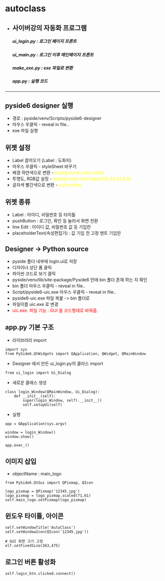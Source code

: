 # autoclass
* 사이버강의 자동화 프로그램
  -------
  ##### ui_login.py : 로그인 페이지 프론트
  ##### ui_main.py : 로그인 이후 메인페이지 프론트
  ##### make_exe.py : exe 파일로 변환
  ##### app.py : 실행 코드
---------------------------------------
## pyside6 designer 실행
* 경로 : pyside/venv/Scripts/pyside6-designer
* 마우스 우클릭 - reveal in file..
* exe 파일 실행

## 위젯 설정
* Label 끌어오기 (Label : 도화지)
* 마우스 우클릭 - styleSheet 바꾸기
* 배경 하얀색으로 변환 - <span style="color:Yellow ">background-color:white;</span>
* 투명도, RGB값 설정 - <span style="color:Yellow ">background-color:rgba(132,42,52,0.8);</span>
* 글자색 빨간색으로 변환 - <span style="color:Yellow ">color:white;</span>


## 위젯 종류
* Label : 아이디, 비밀번호 등 타이틀
* pushButton : 로그인, 확인 등 눌러서 화면 전환
* line Edit : 아이디 값, 비밀번호 값 등 기입란
* placeholderText(속성편집기) : 값 기입 전 고정 멘트 기입란

## Designer -> Python source
* pyside 폴더 내부에 login.ui로 저장
* 디자이너 상단 폼 클릭
* 파이썬 코드로 보기 클릭
* pyside/venv/lib/site-package/Pyside6 안에 bin 폴더 존재 하는 지 확인 
* bin 폴더 마우스 우클릭 - reveal in file..
* Script/pyside6-uic.exe 마우스 우클릭 - reveal in file..
* pyside6-uic.exe 파일 복붙 -> bin 폴더로 
* 파일이름 uic.exe 로 변경
* <span style="color:RED">uic.exe. 파일 기능 : GUI 를 코드형태로 바꿔줌.</span>


## app.py 기본 구조
* 라이브러리 import
```
import sys
from PySide6.QtWidgets import QApplication, QWidget, QMainWindow
``````
* Designer 에서 만든 ui_login.py의 클라스 import
``````
from ui_login import Ui_Dialog
``````
* 새로운 클래스 생성
``````
class login_Window(QMainWindow, Ui_Dialog):
    def __init__(self):
        super(login_Window, self).__init__()
        self.setupUi(self)
``````
* 실행
``````
app = QApplication(sys.argv)

window = login_Window()
window.show()

app.exec_()
``````
## 이미지 삽입
* objectName : main_logo
``````
from PySide6.QtGui import QPixmap, QIcon

logo_pixmap = QPixmap('12345.jpg')
logo_pixmap = logo_pixmap.scaled(71,61)
self.main_logo.setPixmap(logo_pixmap)
``````
## 윈도우 타이틀, 아이콘
``````
self.setWindowTitle('AutoClass')
self.setWindowIcon(QIcon('12345.jpg'))

# GUI 화면 크기 고정
elf.setFixedSize(263,475)
``````
## 로그인 버튼 활성화
``````
self.login_btn.clicked.connect()
